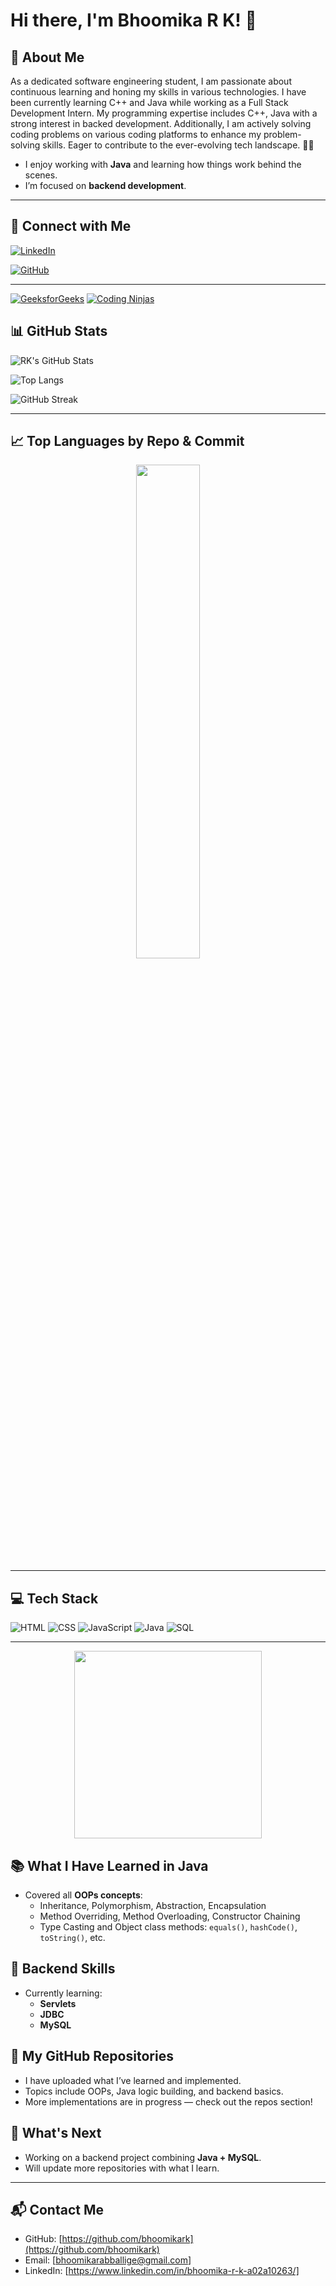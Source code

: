 # Hi there, I'm Bhoomika R K! 👋

## 🚀 About Me
As a dedicated software engineering student, I am passionate about continuous learning and honing my skills in various technologies. I have been currently learning C++ and Java while working as a Full Stack Development Intern. My programming expertise includes C++, Java with a strong interest in backed development. Additionally, I am actively solving coding problems on various coding platforms to enhance my problem-solving skills. Eager to contribute to the ever-evolving tech landscape. 📖✨

- I enjoy working with **Java** and learning how things work behind the scenes.
- I’m focused on **backend development**.

  

---

## 🔗 Connect with Me
[![LinkedIn](https://img.shields.io/badge/LinkedIn-Connect-blue?style=flat&logo=linkedin)](https://www.linkedin.com/in/bhoomika-r-k-a02a10263)

[![GitHub](https://img.shields.io/badge/GitHub-Follow-black?style=flat&logo=github)](https://github.com/bhoomikark)

---
[![GeeksforGeeks](https://img.shields.io/badge/GeeksforGeeks-Profile-2F8D46?style=for-the-badge&logo=geeksforgeeks&logoColor=white)](https://www.geeksforgeeks.org/user/bhoomikaraksxg/)
[![Coding Ninjas](https://img.shields.io/badge/Coding_Ninjas-Profile-FD7014?style=for-the-badge)](https://www.naukri.com/code360/profile/bef32e52-eb11-43c1-afc9-df25e467aa56)


## 📊 GitHub Stats
![RK's GitHub Stats](https://github-readme-stats.vercel.app/api?username=bhoomikark&show_icons=true&theme=radical)

![Top Langs](https://github-readme-stats.vercel.app/api/top-langs/?username=bhoomikark&layout=compact&theme=tokyonight&langs_count=5)



![GitHub Streak](https://streak-stats.demolab.com/?user=bhoomikark&theme=radical)

---

## 📈 Top Languages by Repo & Commit

<p align="center">
  <img src="https://github-readme-stats.vercel.app/api/top-langs/?username=bhoomikark&layout=donut&theme=radical" width="45%"/>
</p>




---

## 💻 Tech Stack
![HTML](https://img.shields.io/badge/HTML5-E34F26?style=for-the-badge&logo=html5&logoColor=white)
![CSS](https://img.shields.io/badge/CSS3-1572B6?style=for-the-badge&logo=css3&logoColor=white)
![JavaScript](https://img.shields.io/badge/JavaScript-F7DF1E?style=for-the-badge&logo=javascript&logoColor=black)
![Java](https://img.shields.io/badge/Java-007396?style=for-the-badge&logo=java&logoColor=white)
![SQL](https://img.shields.io/badge/SQL-4479A1?style=for-the-badge&logo=mysql&logoColor=white)

---
<p align="center">
  <img src="https://raw.githubusercontent.com/ABSphreak/ABSphreak/master/gifs/Working.gif" width="300"/>
</p>



## 📚 What I Have Learned in Java

- Covered all **OOPs concepts**:
  - Inheritance, Polymorphism, Abstraction, Encapsulation
  - Method Overriding, Method Overloading, Constructor Chaining
  - Type Casting and Object class methods: `equals()`, `hashCode()`, `toString()`, etc.
 
## 💼 Backend Skills

- Currently learning:
  - **Servlets**
  - **JDBC**
  - **MySQL**
 
## 📁 My GitHub Repositories

- I have uploaded what I’ve learned and implemented.
- Topics include OOPs, Java logic building, and backend basics.
- More implementations are in progress — check out the repos section!

## 🔄 What's Next

- Working on a backend project combining **Java + MySQL**.
- Will update more repositories with what I learn.

 

---

## 📬 Contact Me

- GitHub: [https://github.com/bhoomikark](https://github.com/bhoomikark)  
- Email: [bhoomikarabballige@gmail.com]  
- LinkedIn: [https://www.linkedin.com/in/bhoomika-r-k-a02a10263/]






